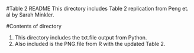 #Table 2 README
This directory includes Table 2 replication from Peng et. al by Sarah Minkler.

#Contents of directory
1. This directory includes the txt.file output from Python. 
2. Also included is the PNG.file from R with the updated Table 2.
